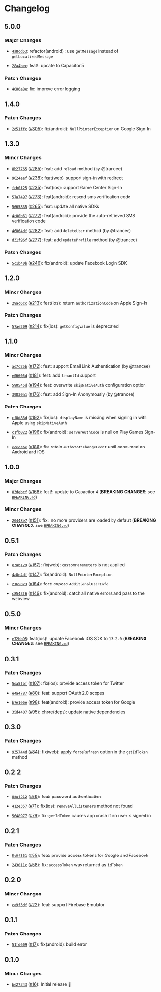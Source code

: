 # Changelog

## 5.0.0

### Major Changes

- [`4a8cd53`](https://github.com/capawesome-team/capacitor-firebase/commit/4a8cd536896fa0f9cc0cb0dda07ecec1fffd2641): refactor(android)!: use `getMessage` instead of `getLocalizedMessage`

* [`28a4bec`](https://github.com/capawesome-team/capacitor-firebase/commit/28a4becf55f3dec824e63f10a65ecfaeea01777c): feat!: update to Capacitor 5

### Patch Changes

- [`4086a8e`](https://github.com/capawesome-team/capacitor-firebase/commit/4086a8ec1baba850e7962460fa66d81e0ada5d0f): fix: improve error logging

## 1.4.0

### Patch Changes

- [`2d51ffc`](https://github.com/capawesome-team/capacitor-firebase/commit/2d51ffc13bc2a93c9170172ebd7c5cc4e28ba1cf) ([#305](https://github.com/capawesome-team/capacitor-firebase/pull/305)): fix(android): `NullPointerException` on Google Sign-In

## 1.3.0

### Minor Changes

- [`8b27765`](https://github.com/capawesome-team/capacitor-firebase/commit/8b277658ae511fcfd03de9ba35ff291434641ae9) ([#285](https://github.com/capawesome-team/capacitor-firebase/pull/285)): feat: add `reload` method (by @trancee)

* [`9024eef`](https://github.com/capawesome-team/capacitor-firebase/commit/9024eef856dbd25b2b6459e4b6bcee104ca89755) ([#238](https://github.com/capawesome-team/capacitor-firebase/pull/238)): feat(web): support sign-in with redirect

- [`fcb0f25`](https://github.com/capawesome-team/capacitor-firebase/commit/fcb0f2586ec89c6902488a5f4f183114fc15556b) ([#235](https://github.com/capawesome-team/capacitor-firebase/pull/235)): feat(ios): support Game Center Sign-In

* [`57a7497`](https://github.com/capawesome-team/capacitor-firebase/commit/57a74971cd8daf2175f09b780dc40d11872cc8f5) ([#273](https://github.com/capawesome-team/capacitor-firebase/pull/273)): feat(android): resend sms verification code

- [`5665835`](https://github.com/capawesome-team/capacitor-firebase/commit/566583561a10f803002639b7b477c6d00cf8dedf) ([#265](https://github.com/capawesome-team/capacitor-firebase/pull/265)): feat: update all native SDKs

* [`4c00b61`](https://github.com/capawesome-team/capacitor-firebase/commit/4c00b6158282d3061337b2f007b344a89cadfed0) ([#272](https://github.com/capawesome-team/capacitor-firebase/pull/272)): feat(android): provide the auto-retrieved SMS verification code

- [`46864df`](https://github.com/capawesome-team/capacitor-firebase/commit/46864dfc7d5de654321dcdaf3a2f3f36949d86db) ([#282](https://github.com/capawesome-team/capacitor-firebase/pull/282)): feat: add `deleteUser` method (by @trancee)

* [`d31f96f`](https://github.com/capawesome-team/capacitor-firebase/commit/d31f96f7f6f4637287a43cf006523b63af9bdb20) ([#277](https://github.com/capawesome-team/capacitor-firebase/pull/277)): feat: add `updateProfile` method (by @trancee)

### Patch Changes

- [`5c1b40b`](https://github.com/capawesome-team/capacitor-firebase/commit/5c1b40b1c840df4fa43b60d38fde8d88cc21d993) ([#246](https://github.com/capawesome-team/capacitor-firebase/pull/246)): fix(android): update Facebook Login SDK

## 1.2.0

### Minor Changes

- [`29ac6cc`](https://github.com/capawesome-team/capacitor-firebase/commit/29ac6cc792ee4b014510cc631a754e4a2f46aa1a) ([#213](https://github.com/capawesome-team/capacitor-firebase/pull/213)): feat(ios): return `authorizationCode` on Apple Sign-In

### Patch Changes

- [`57ae209`](https://github.com/capawesome-team/capacitor-firebase/commit/57ae20929918bab6915536843109424a80495b42) ([#214](https://github.com/capawesome-team/capacitor-firebase/pull/214)): fix(ios): `getConfigValue` is deprecated

## 1.1.0

### Minor Changes

- [`ad7c25b`](https://github.com/capawesome-team/capacitor-firebase/commit/ad7c25b906860028a0bf832f6d3f8d2b7ef5f114) ([#172](https://github.com/capawesome-team/capacitor-firebase/pull/172)): feat: support Email Link Authentication (by @trancee)

* [`e06605d`](https://github.com/capawesome-team/capacitor-firebase/commit/e06605dc113b4be051275f17439afc62131ab52f) ([#181](https://github.com/capawesome-team/capacitor-firebase/pull/181)): feat: add `tenantId` support

- [`590545d`](https://github.com/capawesome-team/capacitor-firebase/commit/590545db537a7f0f327217bc08e3343681d693b0) ([#194](https://github.com/capawesome-team/capacitor-firebase/pull/194)): feat: overwrite `skipNativeAuth` configuration option

* [`39830a1`](https://github.com/capawesome-team/capacitor-firebase/commit/39830a1a25263798c357eacff5dc4066a7ca2502) ([#176](https://github.com/capawesome-team/capacitor-firebase/pull/176)): feat: add Sign-In Anonymously (by @trancee)

### Patch Changes

- [`cf0d83d`](https://github.com/capawesome-team/capacitor-firebase/commit/cf0d83dc59100555055fee95f098ece839ed76ab) ([#192](https://github.com/capawesome-team/capacitor-firebase/pull/192)): fix(ios): `displayName` is missing when signing in with Apple using `skipNativeAuth`

* [`c1fb022`](https://github.com/capawesome-team/capacitor-firebase/commit/c1fb0220a4e633c2606c5a55daad164bf154188a) ([#196](https://github.com/capawesome-team/capacitor-firebase/pull/196)): fix(android): `serverAuthCode` is null on Play Games Sign-In

- [`eeeecae`](https://github.com/capawesome-team/capacitor-firebase/commit/eeeecaeb8a463bf51bcd535d2be488e554e23a7d) ([#186](https://github.com/capawesome-team/capacitor-firebase/pull/186)): fix: retain `authStateChangeEvent` until consumed on Android and iOS

## 1.0.0

### Major Changes

- [`83debcf`](https://github.com/capawesome-team/capacitor-firebase/commit/83debcf02500c6a9ecb363eb30b918ace7b416a5) ([#168](https://github.com/capawesome-team/capacitor-firebase/pull/168)): feat!: update to Capacitor 4 (**BREAKING CHANGES**: see [`BREAKING.md`](https://github.com/capawesome-team/capacitor-firebase#breaking-changes))

### Minor Changes

- [`20448e7`](https://github.com/capawesome-team/capacitor-firebase/commit/20448e7beb9c401ac2d36436035b33169105f0e4) ([#151](https://github.com/capawesome-team/capacitor-firebase/pull/151)): fix!: no more providers are loaded by default (**BREAKING CHANGES**: see [`BREAKING.md`](https://github.com/capawesome-team/capacitor-firebase/blob/main/packages/authentication/BREAKING.md))

## 0.5.1

### Patch Changes

- [`e3ab129`](https://github.com/capawesome-team/capacitor-firebase/commit/e3ab1295b5d4a1cde0d7345a9b8e6552b1be7a5c) ([#157](https://github.com/capawesome-team/capacitor-firebase/pull/157)): fix(web): `customParameters` is not applied

* [`4a0e4df`](https://github.com/capawesome-team/capacitor-firebase/commit/4a0e4df7275dfa080d09ac4b3fa9e43448158f9f) ([#147](https://github.com/capawesome-team/capacitor-firebase/pull/147)): fix(android): `NullPointerException`

- [`2165073`](https://github.com/capawesome-team/capacitor-firebase/commit/2165073ec68d29706dd6bec19a04540b9aaaee38) ([#154](https://github.com/capawesome-team/capacitor-firebase/pull/154)): feat: expose `AdditionalUserInfo`

* [`c8543f6`](https://github.com/capawesome-team/capacitor-firebase/commit/c8543f6985983f9a96dc6d435429af20841c539b) ([#149](https://github.com/capawesome-team/capacitor-firebase/pull/149)): fix(android): catch all native errors and pass to the webview

## 0.5.0

### Minor Changes

- [`e72bb95`](https://github.com/capawesome-team/capacitor-firebase/commit/e72bb9526ff7a18092dbe53bac8fb03eec314be4): feat(ios)!: update Facebook iOS SDK to `13.2.0` (**BREAKING CHANGES**: see [`BREAKING.md`](https://github.com/capawesome-team/capacitor-firebase/tree/main/packages/authentication/BREAKING.md))

## 0.3.1

### Patch Changes

- [`5da5fbf`](https://github.com/robingenz/capacitor-firebase/commit/5da5fbfaec6305d06f6909261cf46546331414fa) ([#107](https://github.com/robingenz/capacitor-firebase/pull/107)): fix(ios): provide access token for Twitter

* [`e4a4787`](https://github.com/robingenz/capacitor-firebase/commit/e4a47873adab9ceb6dd1800c8bfcf41f8060ab4e) ([#80](https://github.com/robingenz/capacitor-firebase/pull/80)): feat: support OAuth 2.0 scopes

- [`b7e1e6e`](https://github.com/robingenz/capacitor-firebase/commit/b7e1e6eb74986577082f574e1bcc05500283f68f) ([#98](https://github.com/robingenz/capacitor-firebase/pull/98)): feat(android): provide access token for Google

* [`35d4407`](https://github.com/robingenz/capacitor-firebase/commit/35d44079258e5abdd7c631e2ca801b32544173d3) ([#95](https://github.com/robingenz/capacitor-firebase/pull/95)): chore(deps): update native dependencies

## 0.3.0

### Patch Changes

- [`935744d`](https://github.com/robingenz/capacitor-firebase/commit/935744df7c0a6703606048db75e71d2b00132c57) ([#84](https://github.com/robingenz/capacitor-firebase/pull/84)): fix(web): apply `forceRefresh` option in the `getIdToken` method

## 0.2.2

### Patch Changes

- [`8da4212`](https://github.com/robingenz/capacitor-firebase/commit/8da42124fa4ea1656e6db247952cb84718e60e31) ([#59](https://github.com/robingenz/capacitor-firebase/pull/59)): feat: password authentication

* [`412e357`](https://github.com/robingenz/capacitor-firebase/commit/412e35796e3fd60167318785e4d06a07dee31dfe) ([#71](https://github.com/robingenz/capacitor-firebase/pull/71)): fix(ios): `removeAllListeners` method not found

- [`5648977`](https://github.com/robingenz/capacitor-firebase/commit/564897735718a9b5e559532c59c6a3c1e734e10f) ([#79](https://github.com/robingenz/capacitor-firebase/pull/79)): fix: `getIdToken` causes app crash if no user is signed in

## 0.2.1

### Patch Changes

- [`5c0f381`](https://github.com/robingenz/capacitor-firebase/commit/5c0f38164514dd38212cae8c4c7f28cfb8905416) ([#55](https://github.com/robingenz/capacitor-firebase/pull/55)): feat: provide access tokens for Google and Facebook

* [`243011c`](https://github.com/robingenz/capacitor-firebase/commit/243011cd2ef6960c74800c6539eb735bcf15fc8b) ([#58](https://github.com/robingenz/capacitor-firebase/pull/58)): fix: `accessToken` was returned as `idToken`

## 0.2.0

### Minor Changes

- [`ca9f3df`](https://github.com/robingenz/capacitor-firebase/commit/ca9f3df36e4d6e2446e7d70a1a8612d8f4941359) ([#22](https://github.com/robingenz/capacitor-firebase/pull/22)): feat: support Firebase Emulator

## 0.1.1

### Patch Changes

- [`51fd609`](https://github.com/robingenz/capacitor-firebase/commit/51fd6092d0e47242f797be9209cc7f33ccc39e93) ([#17](https://github.com/robingenz/capacitor-firebase/pull/17)): fix(android): build error

## 0.1.0

### Minor Changes

- [`be27343`](https://github.com/robingenz/capacitor-firebase/commit/be273433922cf71e55784d580fe0af4f95576c3c) ([#16](https://github.com/robingenz/capacitor-firebase/pull/16)): Initial release 🎉
